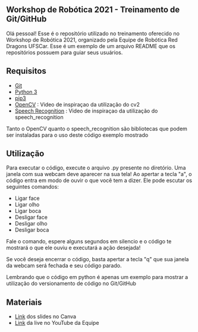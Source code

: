 ## Workshop de Robótica 2021 - Treinamento de Git/GitHub

Olá pessoal! Esse é o repositório utilizado no treinamento oferecido no Workshop de Robótica 2021, organizado pela Equipe de Robótica Red Dragons UFSCar. Esse é um exemplo de um arquivo README que os repositórios possuem para guiar seus usuários.

## Requisitos

- [Git](https://www.hostinger.com.br/tutoriais/tutorial-do-git-basics-introducao)
- [Python 3](https://www.python.org/downloads/)
- [pip3](https://pip.pypa.io/en/stable/installation/)
- [OpenCV](https://www.youtube.com/watch?v=i8YBJv4Ccnw) : Video de inspiraçao da utilização do cv2
- [Speech Recognition](https://www.youtube.com/watch?v=XmjY-cFbcqw) : Video de inspiraçao da utilização do speech_recognition

Tanto o OpenCV quanto o speech_recognition são bibliotecas que podem ser instaladas para o uso deste código exemplo mostrado

## Utilização

Para executar o código, execute o arquivo .py presente no diretório. Uma janela com sua webcam deve aparecer na sua tela! Ao apertar a tecla "a", o código entra em modo de ouvir o que você tem a dizer. Ele pode escutar os seguintes comandos:

* Ligar face
* Ligar olho
* Ligar boca
* Desligar face
* Desligar olho
* Desligar boca

Fale o comando, espere alguns segundos em silencio e o código te mostrará o que ele ouviu e executará a ação desejada!

Se você deseja encerrar o código, basta apertar a tecla "q" que sua janela da webcam será fechada e seu código parado.

Lembrando que o código em python é apenas um exemplo para mostrar a utilização do versionamento de código no Git/GitHub

## Materiais

- [Link](https://www.canva.com/design/DAEunOw2Gik/aeokrr1HVlik0hPXUy5pCA/view?utm_content=DAEunOw2Gik&utm_campaign=designshare&utm_medium=link&utm_source=sharebutton) dos slides no Canva
- [Link](https://youtu.be/qaM_0GLE8fY) da live no YouTube da Equipe
